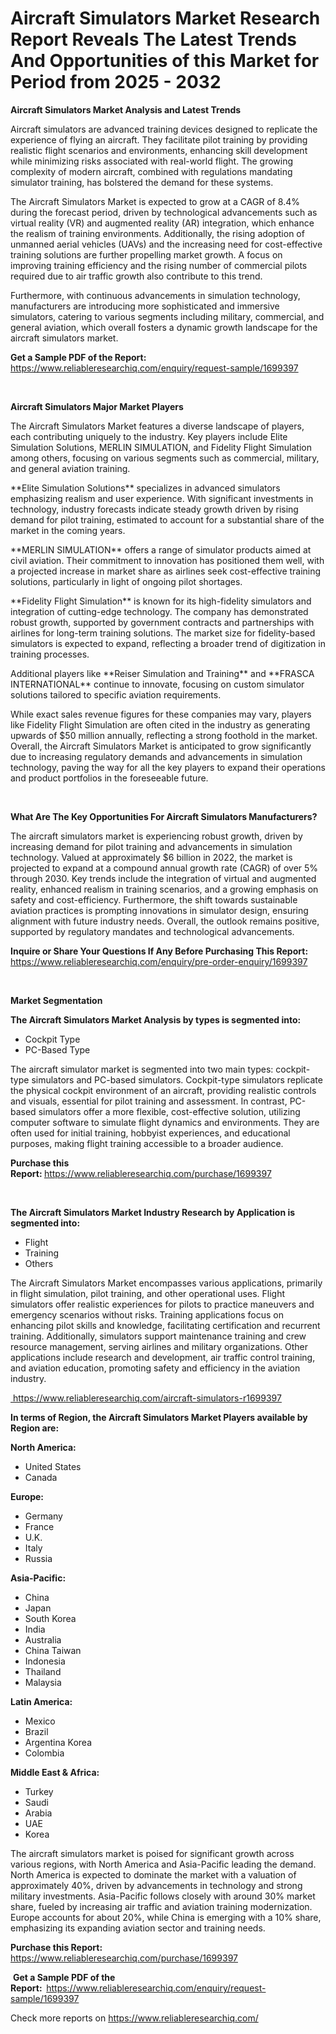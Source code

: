 <p><h1>Aircraft Simulators Market Research Report Reveals The Latest Trends And Opportunities of this Market for Period from 2025 - 2032</h1></p><p><strong>Aircraft Simulators Market Analysis and Latest Trends</strong></p>
<p><p>Aircraft simulators are advanced training devices designed to replicate the experience of flying an aircraft. They facilitate pilot training by providing realistic flight scenarios and environments, enhancing skill development while minimizing risks associated with real-world flight. The growing complexity of modern aircraft, combined with regulations mandating simulator training, has bolstered the demand for these systems.</p><p>The Aircraft Simulators Market is expected to grow at a CAGR of 8.4% during the forecast period, driven by technological advancements such as virtual reality (VR) and augmented reality (AR) integration, which enhance the realism of training environments. Additionally, the rising adoption of unmanned aerial vehicles (UAVs) and the increasing need for cost-effective training solutions are further propelling market growth. A focus on improving training efficiency and the rising number of commercial pilots required due to air traffic growth also contribute to this trend. </p><p>Furthermore, with continuous advancements in simulation technology, manufacturers are introducing more sophisticated and immersive simulators, catering to various segments including military, commercial, and general aviation, which overall fosters a dynamic growth landscape for the aircraft simulators market.</p></p>
<p><strong>Get a Sample PDF of the Report:&nbsp;</strong> <a href="https://www.reliableresearchiq.com/enquiry/request-sample/1699397?utm_campaign=123&utm_medium=2&utm_source=Github&utm_content=ia&utm_term=17022025&utm_id=aircraft-simulators">https://www.reliableresearchiq.com/enquiry/request-sample/1699397</a></p>
<p>&nbsp;</p>
<p><strong>Aircraft Simulators Major Market Players</strong></p>
<p><p>The Aircraft Simulators Market features a diverse landscape of players, each contributing uniquely to the industry. Key players include Elite Simulation Solutions, MERLIN SIMULATION, and Fidelity Flight Simulation among others, focusing on various segments such as commercial, military, and general aviation training.</p><p>**Elite Simulation Solutions** specializes in advanced simulators emphasizing realism and user experience. With significant investments in technology, industry forecasts indicate steady growth driven by rising demand for pilot training, estimated to account for a substantial share of the market in the coming years.</p><p>**MERLIN SIMULATION** offers a range of simulator products aimed at civil aviation. Their commitment to innovation has positioned them well, with a projected increase in market share as airlines seek cost-effective training solutions, particularly in light of ongoing pilot shortages.</p><p>**Fidelity Flight Simulation** is known for its high-fidelity simulators and integration of cutting-edge technology. The company has demonstrated robust growth, supported by government contracts and partnerships with airlines for long-term training solutions. The market size for fidelity-based simulators is expected to expand, reflecting a broader trend of digitization in training processes.</p><p>Additional players like **Reiser Simulation and Training** and **FRASCA INTERNATIONAL** continue to innovate, focusing on custom simulator solutions tailored to specific aviation requirements. </p><p>While exact sales revenue figures for these companies may vary, players like Fidelity Flight Simulation are often cited in the industry as generating upwards of $50 million annually, reflecting a strong foothold in the market. Overall, the Aircraft Simulators Market is anticipated to grow significantly due to increasing regulatory demands and advancements in simulation technology, paving the way for all the key players to expand their operations and product portfolios in the foreseeable future.</p></p>
<p>&nbsp;</p>
<p><strong>What Are The Key Opportunities For Aircraft Simulators Manufacturers?</strong></p>
<p><p>The aircraft simulators market is experiencing robust growth, driven by increasing demand for pilot training and advancements in simulation technology. Valued at approximately $6 billion in 2022, the market is projected to expand at a compound annual growth rate (CAGR) of over 5% through 2030. Key trends include the integration of virtual and augmented reality, enhanced realism in training scenarios, and a growing emphasis on safety and cost-efficiency. Furthermore, the shift towards sustainable aviation practices is prompting innovations in simulator design, ensuring alignment with future industry needs. Overall, the outlook remains positive, supported by regulatory mandates and technological advancements.</p></p>
<p><strong>Inquire or Share Your Questions If Any Before Purchasing This Report:</strong> <a href="https://www.reliableresearchiq.com/enquiry/pre-order-enquiry/1699397?utm_campaign=123&utm_medium=2&utm_source=Github&utm_content=ia&utm_term=17022025&utm_id=aircraft-simulators">https://www.reliableresearchiq.com/enquiry/pre-order-enquiry/1699397</a></p>
<p>&nbsp;</p>
<p><strong>Market Segmentation</strong></p>
<p><strong>The Aircraft Simulators Market Analysis by types is segmented into:</strong></p>
<p><ul><li>Cockpit Type</li><li>PC-Based Type</li></ul></p>
<p><p>The aircraft simulator market is segmented into two main types: cockpit-type simulators and PC-based simulators. Cockpit-type simulators replicate the physical cockpit environment of an aircraft, providing realistic controls and visuals, essential for pilot training and assessment. In contrast, PC-based simulators offer a more flexible, cost-effective solution, utilizing computer software to simulate flight dynamics and environments. They are often used for initial training, hobbyist experiences, and educational purposes, making flight training accessible to a broader audience.</p></p>
<p><strong>Purchase this Report:&nbsp;</strong><a href="https://www.reliableresearchiq.com/purchase/1699397?utm_campaign=123&utm_medium=2&utm_source=Github&utm_content=ia&utm_term=17022025&utm_id=aircraft-simulators">https://www.reliableresearchiq.com/purchase/1699397</a></p>
<p>&nbsp;</p>
<p><strong>The Aircraft Simulators Market Industry Research by Application is segmented into:</strong></p>
<p><ul><li>Flight</li><li>Training</li><li>Others</li></ul></p>
<p><p>The Aircraft Simulators Market encompasses various applications, primarily in flight simulation, pilot training, and other operational uses. Flight simulators offer realistic experiences for pilots to practice maneuvers and emergency scenarios without risks. Training applications focus on enhancing pilot skills and knowledge, facilitating certification and recurrent training. Additionally, simulators support maintenance training and crew resource management, serving airlines and military organizations. Other applications include research and development, air traffic control training, and aviation education, promoting safety and efficiency in the aviation industry.</p></p>
<p><a href="https://www.reliableresearchiq.com/aircraft-simulators-r1699397?utm_campaign=123&utm_medium=2&utm_source=Github&utm_content=ia&utm_term=17022025&utm_id=aircraft-simulators">&nbsp;https://www.reliableresearchiq.com/aircraft-simulators-r1699397</a></p>
<p><strong>In terms of Region, the Aircraft Simulators Market Players available by Region are:</strong></p>
<p>
    <p> <strong> North America: </strong>
        <ul>
            <li>United States</li>
            <li>Canada</li>
        </ul>
        </p> 
    <p> <strong> Europe: </strong>
        <ul>
            <li>Germany</li>
            <li>France</li>
            <li>U.K.</li>
            <li>Italy</li>
            <li>Russia</li>
        </ul>
        </p> 
    <p> <strong> Asia-Pacific: </strong>
        <ul>
            <li>China</li>
            <li>Japan</li>
            <li>South Korea</li>
            <li>India</li>
            <li>Australia</li>
            <li>China Taiwan</li>
            <li>Indonesia</li>
            <li>Thailand</li>
            <li>Malaysia</li>
        </ul>
        </p> 
    <p> <strong> Latin America: </strong>
        <ul>
            <li>Mexico</li>
            <li>Brazil</li>
            <li>Argentina Korea</li>
            <li>Colombia</li>
        </ul>
        </p> 
    <p> <strong> Middle East & Africa: </strong>
        <ul>
            <li>Turkey</li>
            <li>Saudi</li>
            <li>Arabia</li>
            <li>UAE</li>
            <li>Korea</li>
        </ul>
    </p>
    </p>
<p><p>The aircraft simulators market is poised for significant growth across various regions, with North America and Asia-Pacific leading the demand. North America is expected to dominate the market with a valuation of approximately 40%, driven by advancements in technology and strong military investments. Asia-Pacific follows closely with around 30% market share, fueled by increasing air traffic and aviation training modernization. Europe accounts for about 20%, while China is emerging with a 10% share, emphasizing its expanding aviation sector and training needs.</p></p>
<p><strong>Purchase this Report: </strong><a href="https://www.reliableresearchiq.com/purchase/1699397?utm_campaign=123&utm_medium=2&utm_source=Github&utm_content=ia&utm_term=17022025&utm_id=aircraft-simulators">https://www.reliableresearchiq.com/purchase/1699397</a></p>
<p>&nbsp;<strong>Get a Sample PDF of the Report:&nbsp;&nbsp;</strong><a href="https://www.reliableresearchiq.com/enquiry/request-sample/1699397?utm_campaign=123&utm_medium=2&utm_source=Github&utm_content=ia&utm_term=17022025&utm_id=aircraft-simulators">https://www.reliableresearchiq.com/enquiry/request-sample/1699397</a></p>
<p><strong></strong></p>
<p>Check more reports on <a href="https://www.reliableresearchiq.com/?utm_campaign=123&utm_medium=2&utm_source=Github&utm_content=ia&utm_term=17022025&utm_id=aircraft-simulators">https://www.reliableresearchiq.com/</a></p>
